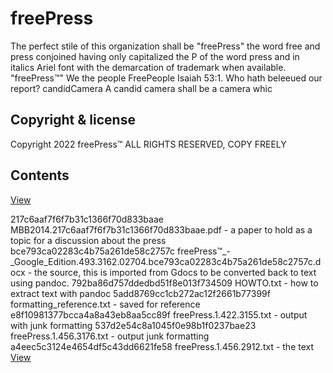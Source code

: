 # freePress

The perfect stile of this organization shall be "freePress" the word free and press conjoined having only capitalized the P of the word press and in italics Ariel font with the demarcation of trademark when available. "freePress™" We the people FreePeople Isaiah 53:1. Who hath beleeued our report? candidCamera A candid camera shall be a camera whic

## Copyright & license

Copyright 2022 freePress™ ALL RIGHTS RESERVED, COPY FREELY

## Contents

[View](https://github.com/freedom-foundation/freePress/raw/refs/heads/main/freePress.1.456.2912.txt)

217c6aaf7f6f7b31c1366f70d833baae  MBB2014.217c6aaf7f6f7b31c1366f70d833baae.pdf - a paper to hold as a topic for a discussion about the press 
bce793ca02283c4b75a261de58c2757c  freePress™_-_Google_Edition.493.3162.02704.bce793ca02283c4b75a261de58c2757c.docx - the source, this is imported from Gdocs to be converted back to text using pandoc.
792ba86d757ddedbd51f8e013f734509  HOWTO.txt - how to extract text with pandoc
5add8769cc1cb272ac12f2661b77399f  formatting_reference.txt - saved for reference
e8f10981377bcca4a8a43eb8aa5cc89f  freePress.1.422.3155.txt - output with junk formatting 
537d2e54c8a1045f0e98b1f0237bae23  freePress.1.456.3176.txt - output junk formatting
a4eec5c3124e4654df5c43dd6621fe58  freePress.1.456.2912.txt - the text [View](https://github.com/freedom-foundation/freePress/raw/refs/heads/main/freePress.1.456.2912.txt)
